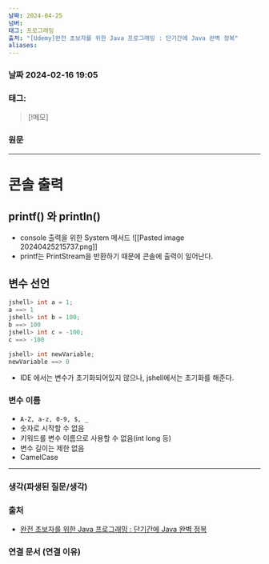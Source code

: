 ```yaml
---
날짜: 2024-04-25
넘버: 
태그: 프로그래밍
출처: "[Udemy]완전 초보자를 위한 Java 프로그래밍 : 단기간에 Java 완벽 정복"
aliases:
---
```

### 날짜  2024-02-16 19:05

### 태그: 

>[!메모]
>

### 원문
---
# 콘솔 출력
## printf() 와 println()
- console 출력을 위한 System 메서드 
![[Pasted image 20240425215737.png]]
- printf는 PrintStream을 반환하기 때문에 콘솔에 출력이 일어난다.
## 변수 선언
```java
jshell> int a = 1;
a ==> 1
jshell> int b = 100;
b ==> 100
jshell> int c = -100;
c ==> -100

jshell> int newVariable;
newVariable ==> 0
```
- IDE 에서는 변수가 초기화되어있지 않으나, jshell에서는 초기화를 해준다.
### 변수 이름 
- `A-Z, a-z, 0-9, $, _`
- 숫자로 시작할 수 없음
- 키워드를 변수 이름으로 사용할 수 없음(int long 등)
- 변수 길이는 제한 없음
- CamelCase

---
### 생각(파생된 질문/생각)

### 출처
- [완전 초보자를 위한 Java 프로그래밍 : 단기간에 Java 완벽 정복](https://www.udemy.com/course/best-java-programming/?couponCode=ST6MT42324)

### 연결 문서 (연결 이유)
